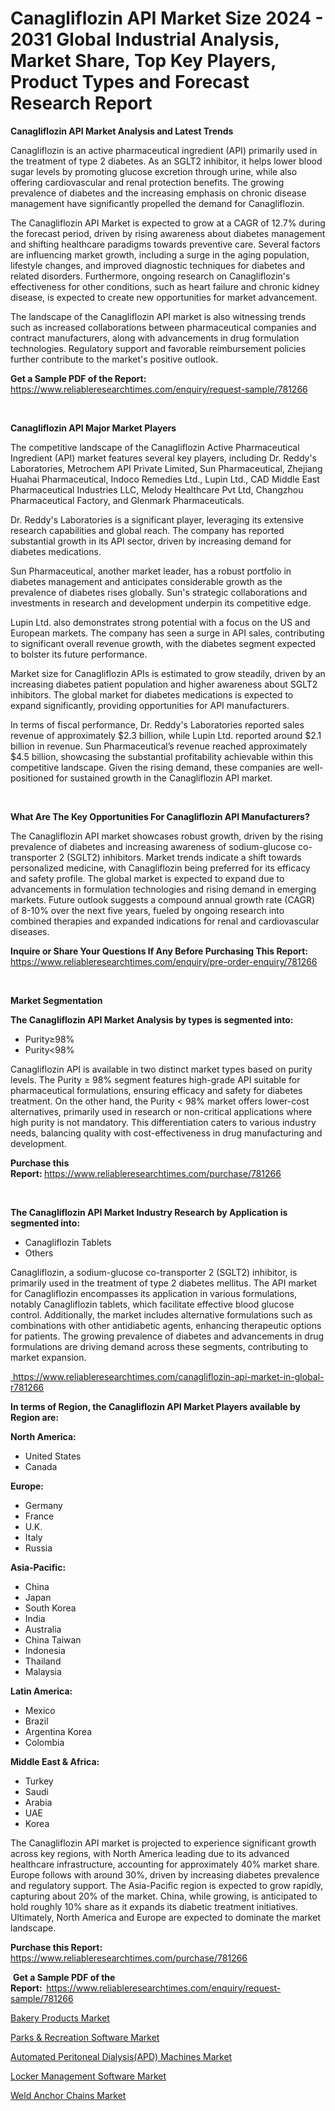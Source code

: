 <p><h1>Canagliflozin API Market Size 2024 - 2031 Global Industrial Analysis, Market Share, Top Key Players, Product Types and Forecast Research Report</h1></p><p><strong>Canagliflozin API Market Analysis and Latest Trends</strong></p>
<p><p>Canagliflozin is an active pharmaceutical ingredient (API) primarily used in the treatment of type 2 diabetes. As an SGLT2 inhibitor, it helps lower blood sugar levels by promoting glucose excretion through urine, while also offering cardiovascular and renal protection benefits. The growing prevalence of diabetes and the increasing emphasis on chronic disease management have significantly propelled the demand for Canagliflozin.</p><p>The Canagliflozin API Market is expected to grow at a CAGR of 12.7% during the forecast period, driven by rising awareness about diabetes management and shifting healthcare paradigms towards preventive care. Several factors are influencing market growth, including a surge in the aging population, lifestyle changes, and improved diagnostic techniques for diabetes and related disorders. Furthermore, ongoing research on Canagliflozin's effectiveness for other conditions, such as heart failure and chronic kidney disease, is expected to create new opportunities for market advancement.</p><p>The landscape of the Canagliflozin API market is also witnessing trends such as increased collaborations between pharmaceutical companies and contract manufacturers, along with advancements in drug formulation technologies. Regulatory support and favorable reimbursement policies further contribute to the market's positive outlook.</p></p>
<p><strong>Get a Sample PDF of the Report:&nbsp;</strong> <a href="https://www.reliableresearchtimes.com/enquiry/request-sample/781266?utm_campaign=1630&utm_medium=2&utm_source=Github&utm_content=ia&utm_term=15102024&utm_id=canagliflozin-api">https://www.reliableresearchtimes.com/enquiry/request-sample/781266</a></p>
<p>&nbsp;</p>
<p><strong>Canagliflozin API Major Market Players</strong></p>
<p><p>The competitive landscape of the Canagliflozin Active Pharmaceutical Ingredient (API) market features several key players, including Dr. Reddy's Laboratories, Metrochem API Private Limited, Sun Pharmaceutical, Zhejiang Huahai Pharmaceutical, Indoco Remedies Ltd., Lupin Ltd., CAD Middle East Pharmaceutical Industries LLC, Melody Healthcare Pvt Ltd, Changzhou Pharmaceutical Factory, and Glenmark Pharmaceuticals. </p><p>Dr. Reddy's Laboratories is a significant player, leveraging its extensive research capabilities and global reach. The company has reported substantial growth in its API sector, driven by increasing demand for diabetes medications. </p><p>Sun Pharmaceutical, another market leader, has a robust portfolio in diabetes management and anticipates considerable growth as the prevalence of diabetes rises globally. Sun's strategic collaborations and investments in research and development underpin its competitive edge.</p><p>Lupin Ltd. also demonstrates strong potential with a focus on the US and European markets. The company has seen a surge in API sales, contributing to significant overall revenue growth, with the diabetes segment expected to bolster its future performance.</p><p>Market size for Canagliflozin APIs is estimated to grow steadily, driven by an increasing diabetes patient population and higher awareness about SGLT2 inhibitors. The global market for diabetes medications is expected to expand significantly, providing opportunities for API manufacturers. </p><p>In terms of fiscal performance, Dr. Reddy's Laboratories reported sales revenue of approximately $2.3 billion, while Lupin Ltd. reported around $2.1 billion in revenue. Sun Pharmaceutical’s revenue reached approximately $4.5 billion, showcasing the substantial profitability achievable within this competitive landscape. Given the rising demand, these companies are well-positioned for sustained growth in the Canagliflozin API market.</p></p>
<p>&nbsp;</p>
<p><strong>What Are The Key Opportunities For Canagliflozin API Manufacturers?</strong></p>
<p><p>The Canagliflozin API market showcases robust growth, driven by the rising prevalence of diabetes and increasing awareness of sodium-glucose co-transporter 2 (SGLT2) inhibitors. Market trends indicate a shift towards personalized medicine, with Canagliflozin being preferred for its efficacy and safety profile. The global market is expected to expand due to advancements in formulation technologies and rising demand in emerging markets. Future outlook suggests a compound annual growth rate (CAGR) of 8-10% over the next five years, fueled by ongoing research into combined therapies and expanded indications for renal and cardiovascular diseases.</p></p>
<p><strong>Inquire or Share Your Questions If Any Before Purchasing This Report:</strong> <a href="https://www.reliableresearchtimes.com/enquiry/pre-order-enquiry/781266?utm_campaign=1630&utm_medium=2&utm_source=Github&utm_content=ia&utm_term=15102024&utm_id=canagliflozin-api">https://www.reliableresearchtimes.com/enquiry/pre-order-enquiry/781266</a></p>
<p>&nbsp;</p>
<p><strong>Market Segmentation</strong></p>
<p><strong>The Canagliflozin API Market Analysis by types is segmented into:</strong></p>
<p><ul><li>Purity≥98%</li><li>Purity<98%</li></ul></p>
<p><p>Canagliflozin API is available in two distinct market types based on purity levels. The Purity ≥ 98% segment features high-grade API suitable for pharmaceutical formulations, ensuring efficacy and safety for diabetes treatment. On the other hand, the Purity < 98% market offers lower-cost alternatives, primarily used in research or non-critical applications where high purity is not mandatory. This differentiation caters to various industry needs, balancing quality with cost-effectiveness in drug manufacturing and development.</p></p>
<p><strong>Purchase this Report:&nbsp;</strong><a href="https://www.reliableresearchtimes.com/purchase/781266?utm_campaign=1630&utm_medium=2&utm_source=Github&utm_content=ia&utm_term=15102024&utm_id=canagliflozin-api">https://www.reliableresearchtimes.com/purchase/781266</a></p>
<p>&nbsp;</p>
<p><strong>The Canagliflozin API Market Industry Research by Application is segmented into:</strong></p>
<p><ul><li>Canagliflozin Tablets</li><li>Others</li></ul></p>
<p><p>Canagliflozin, a sodium-glucose co-transporter 2 (SGLT2) inhibitor, is primarily used in the treatment of type 2 diabetes mellitus. The API market for Canagliflozin encompasses its application in various formulations, notably Canagliflozin tablets, which facilitate effective blood glucose control. Additionally, the market includes alternative formulations such as combinations with other antidiabetic agents, enhancing therapeutic options for patients. The growing prevalence of diabetes and advancements in drug formulations are driving demand across these segments, contributing to market expansion.</p></p>
<p><a href="https://www.reliableresearchtimes.com/canagliflozin-api-market-in-global-r781266?utm_campaign=1630&utm_medium=2&utm_source=Github&utm_content=ia&utm_term=15102024&utm_id=canagliflozin-api">&nbsp;https://www.reliableresearchtimes.com/canagliflozin-api-market-in-global-r781266</a></p>
<p><strong>In terms of Region, the Canagliflozin API Market Players available by Region are:</strong></p>
<p>
    <p> <strong> North America: </strong>
        <ul>
            <li>United States</li>
            <li>Canada</li>
        </ul>
        </p> 
    <p> <strong> Europe: </strong>
        <ul>
            <li>Germany</li>
            <li>France</li>
            <li>U.K.</li>
            <li>Italy</li>
            <li>Russia</li>
        </ul>
        </p> 
    <p> <strong> Asia-Pacific: </strong>
        <ul>
            <li>China</li>
            <li>Japan</li>
            <li>South Korea</li>
            <li>India</li>
            <li>Australia</li>
            <li>China Taiwan</li>
            <li>Indonesia</li>
            <li>Thailand</li>
            <li>Malaysia</li>
        </ul>
        </p> 
    <p> <strong> Latin America: </strong>
        <ul>
            <li>Mexico</li>
            <li>Brazil</li>
            <li>Argentina Korea</li>
            <li>Colombia</li>
        </ul>
        </p> 
    <p> <strong> Middle East & Africa: </strong>
        <ul>
            <li>Turkey</li>
            <li>Saudi</li>
            <li>Arabia</li>
            <li>UAE</li>
            <li>Korea</li>
        </ul>
    </p>
    </p>
<p><p>The Canagliflozin API market is projected to experience significant growth across key regions, with North America leading due to its advanced healthcare infrastructure, accounting for approximately 40% market share. Europe follows with around 30%, driven by increasing diabetes prevalence and regulatory support. The Asia-Pacific region is expected to grow rapidly, capturing about 20% of the market. China, while growing, is anticipated to hold roughly 10% share as it expands its diabetic treatment initiatives. Ultimately, North America and Europe are expected to dominate the market landscape.</p></p>
<p><strong>Purchase this Report: </strong><a href="https://www.reliableresearchtimes.com/purchase/781266?utm_campaign=1630&utm_medium=2&utm_source=Github&utm_content=ia&utm_term=15102024&utm_id=canagliflozin-api">https://www.reliableresearchtimes.com/purchase/781266</a></p>
<p>&nbsp;<strong>Get a Sample PDF of the Report:&nbsp;&nbsp;</strong><a href="https://www.reliableresearchtimes.com/enquiry/request-sample/781266?utm_campaign=1630&utm_medium=2&utm_source=Github&utm_content=ia&utm_term=15102024&utm_id=canagliflozin-api">https://www.reliableresearchtimes.com/enquiry/request-sample/781266</a></p>
<p><strong></strong></p>
<p><p><a href="https://www.linkedin.com/pulse/investing-bakery-products-market-trends-leading-regional-growth-bnvke?trk=public_post_embed_feed-article-content&utm_campaign=1630&utm_medium=2&utm_source=Github&utm_content=ia&utm_term=15102024&utm_id=canagliflozin-api">Bakery Products Market</a></p><p><a href="https://www.linkedin.com/pulse/parks-recreation-software-market-evolution-key-trends-regional-hgone?trk=public_post_embed_feed-article-content&utm_campaign=1630&utm_medium=2&utm_source=Github&utm_content=ia&utm_term=15102024&utm_id=canagliflozin-api">Parks & Recreation Software Market</a></p><p><a href="https://www.linkedin.com/pulse/automated-peritoneal-dialysisapd-machines-market-innovations-gnqpc?trk=public_post_embed_feed-article-content&utm_campaign=1630&utm_medium=2&utm_source=Github&utm_content=ia&utm_term=15102024&utm_id=canagliflozin-api">Automated Peritoneal Dialysis(APD) Machines Market</a></p><p><a href="https://www.linkedin.com/pulse/strategic-insights-global-locker-management-software-market-trends-3fhle?trk=public_post_embed_feed-article-content&utm_campaign=1630&utm_medium=2&utm_source=Github&utm_content=ia&utm_term=15102024&utm_id=canagliflozin-api">Locker Management Software Market</a></p><p><a href="https://www.linkedin.com/pulse/future-innovation-global-weld-anchor-chains-market-growth-opportunities-dde0f?utm_campaign=1630&utm_medium=2&utm_source=Github&utm_content=ia&utm_term=15102024&utm_id=canagliflozin-api">Weld Anchor Chains Market</a></p></p>